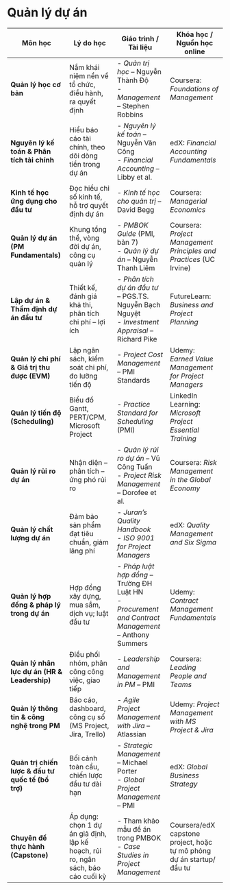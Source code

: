 # Quản lý dự án

| Môn học                                           | Lý do học                                                                        | Giáo trình / Tài liệu                                                                                   | Khóa học / Nguồn học online                                          |
| ------------------------------------------------- | -------------------------------------------------------------------------------- | ------------------------------------------------------------------------------------------------------- | -------------------------------------------------------------------- |
| **Quản lý học cơ bản**                            | Nắm khái niệm nền về tổ chức, điều hành, ra quyết định                           | - _Quản trị học_ – Nguyễn Thành Độ<br>- _Management_ – Stephen Robbins                                  | Coursera: _Foundations of Management_                                |
| **Nguyên lý kế toán & Phân tích tài chính**       | Hiểu báo cáo tài chính, theo dõi dòng tiền trong dự án                           | - _Nguyên lý kế toán_ – Nguyễn Văn Công<br>- _Financial Accounting_ – Libby et al.                      | edX: _Financial Accounting Fundamentals_                             |
| **Kinh tế học ứng dụng cho đầu tư**               | Đọc hiểu chỉ số kinh tế, hỗ trợ quyết định dự án                                 | - _Kinh tế học cho quản trị_ – David Begg                                                               | Coursera: _Managerial Economics_                                     |
| **Quản lý dự án (PM Fundamentals)**               | Khung tổng thể, vòng đời dự án, công cụ quản lý                                  | - _PMBOK Guide_ (PMI, bản 7)<br>- _Quản lý dự án_ – Nguyễn Thanh Liêm                                   | Coursera: _Project Management Principles and Practices_ (UC Irvine)  |
| **Lập dự án & Thẩm định dự án đầu tư**            | Thiết kế, đánh giá khả thi, phân tích chi phí – lợi ích                          | - _Phân tích dự án đầu tư_ – PGS.TS. Nguyễn Bạch Nguyệt<br>- _Investment Appraisal_ – Richard Pike      | FutureLearn: _Business and Project Planning_                         |
| **Quản lý chi phí & Giá trị thu được (EVM)**      | Lập ngân sách, kiểm soát chi phí, đo lường tiến độ                               | - _Project Cost Management_ – PMI Standards                                                             | Udemy: _Earned Value Management for Project Managers_                |
| **Quản lý tiến độ (Scheduling)**                  | Biểu đồ Gantt, PERT/CPM, Microsoft Project                                       | - _Practice Standard for Scheduling_ (PMI)                                                              | LinkedIn Learning: _Microsoft Project Essential Training_            |
| **Quản lý rủi ro dự án**                          | Nhận diện – phân tích – ứng phó rủi ro                                           | - _Quản lý rủi ro dự án_ – Vũ Công Tuấn<br>- _Project Risk Management_ – Dorofee et al.                 | Coursera: _Risk Management in the Global Economy_                    |
| **Quản lý chất lượng dự án**                      | Đảm bảo sản phẩm đạt tiêu chuẩn, giảm lãng phí                                   | - _Juran’s Quality Handbook_<br>- _ISO 9001 for Project Managers_                                       | edX: _Quality Management and Six Sigma_                              |
| **Quản lý hợp đồng & pháp lý trong dự án**        | Hợp đồng xây dựng, mua sắm, dịch vụ; luật đầu tư                                 | - _Pháp luật hợp đồng_ – Trường ĐH Luật HN<br>- _Procurement and Contract Management_ – Anthony Summers | Udemy: _Contract Management Fundamentals_                            |
| **Quản lý nhân lực dự án (HR & Leadership)**      | Điều phối nhóm, phân công công việc, giao tiếp                                   | - _Leadership and Management in PM_ – PMI                                                               | Coursera: _Leading People and Teams_                                 |
| **Quản lý thông tin & công nghệ trong PM**        | Báo cáo, dashboard, công cụ số (MS Project, Jira, Trello)                        | - _Agile Project Management with Jira_ – Atlassian                                                      | Udemy: _Project Management with MS Project & Jira_                   |
| **Quản trị chiến lược & đầu tư quốc tế (bổ trợ)** | Bối cảnh toàn cầu, chiến lược đầu tư dài hạn                                     | - _Strategic Management_ – Michael Porter<br>- _Global Project Management_ – PMI                        | edX: _Global Business Strategy_                                      |
| **Chuyên đề thực hành (Capstone)**                | Áp dụng: chọn 1 dự án giả định, lập kế hoạch, rủi ro, ngân sách, báo cáo cuối kỳ | - Tham khảo mẫu đề án trong PMBOK<br>- _Case Studies in Project Management_                             | Coursera/edX capstone project, hoặc tự mô phỏng dự án startup/đầu tư |
